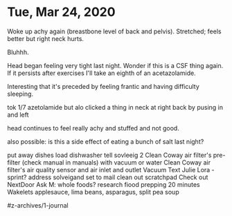 # Tue, Mar 24, 2020
Woke up achy again (breastbone level of back and pelvis). Stretched; feels better but right neck hurts. 

Bluhhh. 


Head began feeling very tight last night. Wonder if this is a CSF thing again. If it persists after exercises I'll take an eighth of an acetazolamide. 

Interesting that it's preceded by feeling frantic and having difficulty sleeping. 

tok 1/7 azetolamide but alo clicked a thing in neck at right back by pusing in and left

head continues to feel really achy and stuffed and not good.

also possible: is this a side effect of eating a bunch of salt last night?

put away dishes
load dishwasher
tell sovleeig 2
Clean Coway air filter's pre-filter (check manual in manuals) with vacuum or water
Clean Coway air filter's air quality sensor and air inlet and outlet
Vacuum
Text Julie
Lora - sprint?
address solveigand set to mail
clean out scratchpad
Check out NextDoor
Ask M: whole foods?
research fiood prepping
20 minutes Wakelets
applesauce, lima beans, asparagus, split pea soup


#z-archives/1-journal